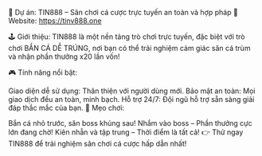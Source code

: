 
📘 Dự án: TIN888 – Sân chơi cá cược trực tuyến an toàn và hợp pháp 📘
Website: https://tinv888.one

🕹️ Giới thiệu:
TIN888 là một nền tảng trò chơi trực tuyến, đặc biệt với trò chơi BẮN CÁ DỄ TRÚNG, nơi bạn có thể trải nghiệm cảm giác săn cá trùm và nhận phần thưởng x20 lần vốn!

🎮 Tính năng nổi bật:

Giao diện dễ sử dụng: Thân thiện với người dùng mới.
Bảo mật an toàn: Mọi giao dịch đều an toàn, minh bạch.
Hỗ trợ 24/7: Đội ngũ hỗ trợ sẵn sàng giải đáp thắc mắc của bạn.
🎯 Mẹo chơi:

Bắn cá nhỏ trước, săn boss khủng sau!
Nhắm vào boss – Phần thưởng cực lớn đang chờ!
Kiên nhẫn và tập trung – Thời điểm là tất cả!
👉 Thử ngay TIN888 để trải nghiệm sân chơi cá cược hấp dẫn nhất!
